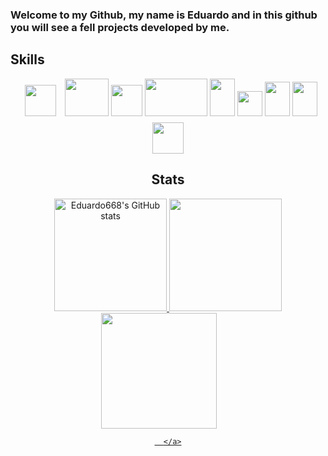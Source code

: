 ### Welcome to my Github, my name is Eduardo and in this github you will see a fell projects developed by me.

## Skills

  <div align="center">
    <img style="margin:10px" height=50 width=50  src="https://cdn.jsdelivr.net/gh/devicons/devicon/icons/java/java-original.svg" />
    <img height=60 width=70  src="https://spring.io/images/spring-logo-9146a4d3298760c2e7e49595184e1975.svg" />
    <img height=50 width=50  src="https://cdn.jsdelivr.net/gh/devicons/devicon/icons/postgresql/postgresql-original.svg" />
      <img height=60 width=100  src="https://cdn.cdnlogo.com/logos/d/8/docker.svg" />
      <img height=60 width=40  src="https://cdn.cdnlogo.com/logos/t/96/typescript.svg" />
    <img height=40 width=40  src="https://cdn.jsdelivr.net/gh/devicons/devicon/icons/javascript/javascript-original.svg" />
        <img height=55 width=40  src="https://eduardoportifolio.netlify.app/static/media/html-1.f318c8b1d5945fa9adc827ae94849cb1.svg" />
        <img height=55 width=40  src="https://eduardoportifolio.netlify.app/static/media/css-3.4e47c3122b8d2476a02f97dcfcb28640.svg" />
  <img height=50 width=50  src="https://cdn.jsdelivr.net/gh/devicons/devicon/icons/react/react-original.svg" />
      

## Stats

<div align="center">
    <a href="http://www.github.com/Eduardo668">
    <img height="180rem" src="https://github-readme-stats.vercel.app/api?username=Eduardo668&show_icons=true&hide=&count_private=true&title_color=6366f1&text_color=ffffff&icon_color=14b8a6&bg_color=101010&hide_border=true&show_icons=true"      alt="Eduardo668's GitHub stats" />
    </a>
    <img height="180rem" src="https://github-readme-stats.vercel.app/api/top-langs/?username=Eduardo668&hide=html,&title_color=6366f1&text_color=ffffff&icon_color=14b8a6&bg_color=111111&hide_border=true&layout=compact&show_icons=true" />
    <a href="http://www.github.com/Eduardo668">
      <img style="margin-right: 30px;" height="185rem" src="https://github-readme-streak-stats.herokuapp.com/?user=Eduardo668&stroke=f9f9f9&background=111111&ring=6366f1&fire=6366f1&currStreakNum=ffffff&currStreakLabel=6366f1&sideNums=ffffff&sideLabels=ffffff&dates=ffffff&hide_border=true" />
      
      </a>

</div>


